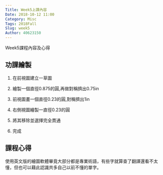 ```yaml
---
Title: Week5上課內容
Date: 2018-10-12 11:00
Category: Misc
Tags: 2018Fall
Slug: week5
Author: 40623150
---
```


Week5課程內容及心得

<!-- PELICAN_END_SUMMARY -->

功課繪製
----

1. 在前視圖建立一草圖

2. 繪製一個直徑0.875的圓,再做對稱擠出0.75in

3. 前視圖畫一個直徑0.23的圓,對稱擠出1in

4. 右側視圖繪製一直徑0.23的圓

5. 將其移除並選擇完全貫通

6. 完成


課程心得
----

使用英文版的繪圖軟體畢竟大部分都是專業術語，有些字就算查了翻譯還看不太懂，但也可以藉此認識共多自己以前不懂的單字。